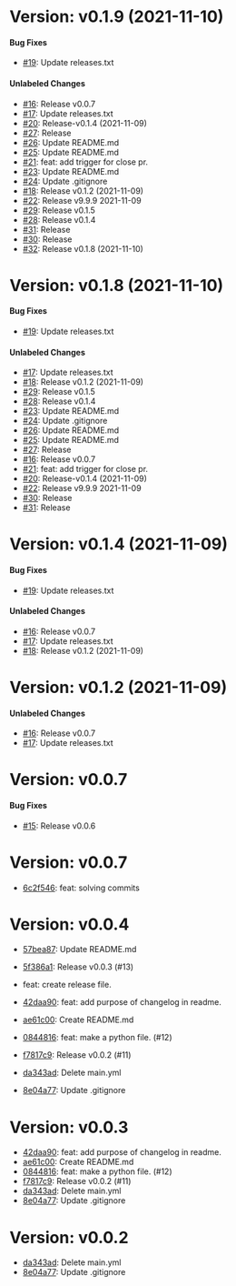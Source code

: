 # Version: v0.1.9 (2021-11-10)


#### Bug Fixes

* [#19](https://github.com/johanv26/my-store/pull/19): Update releases.txt

#### Unlabeled Changes

* [#16](https://github.com/johanv26/my-store/pull/16): Release v0.0.7
* [#17](https://github.com/johanv26/my-store/pull/17): Update releases.txt
* [#20](https://github.com/johanv26/my-store/pull/20): Release-v0.1.4 (2021-11-09)
* [#27](https://github.com/johanv26/my-store/pull/27): Release
* [#26](https://github.com/johanv26/my-store/pull/26): Update README.md
* [#25](https://github.com/johanv26/my-store/pull/25): Update README.md
* [#21](https://github.com/johanv26/my-store/pull/21): feat: add trigger for close  pr.
* [#23](https://github.com/johanv26/my-store/pull/23): Update README.md
* [#24](https://github.com/johanv26/my-store/pull/24): Update .gitignore
* [#18](https://github.com/johanv26/my-store/pull/18): Release v0.1.2 (2021-11-09)
* [#22](https://github.com/johanv26/my-store/pull/22): Release v9.9.9 2021-11-09
* [#29](https://github.com/johanv26/my-store/pull/29): Release v0.1.5
* [#28](https://github.com/johanv26/my-store/pull/28): Release v0.1.4
* [#31](https://github.com/johanv26/my-store/pull/31): Release
* [#30](https://github.com/johanv26/my-store/pull/30): Release 
* [#32](https://github.com/johanv26/my-store/pull/32): Release v0.1.8 (2021-11-10)


# Version: v0.1.8 (2021-11-10)


#### Bug Fixes

* [#19](https://github.com/johanv26/my-store/pull/19): Update releases.txt

#### Unlabeled Changes

* [#17](https://github.com/johanv26/my-store/pull/17): Update releases.txt
* [#18](https://github.com/johanv26/my-store/pull/18): Release v0.1.2 (2021-11-09)
* [#29](https://github.com/johanv26/my-store/pull/29): Release v0.1.5
* [#28](https://github.com/johanv26/my-store/pull/28): Release v0.1.4
* [#23](https://github.com/johanv26/my-store/pull/23): Update README.md
* [#24](https://github.com/johanv26/my-store/pull/24): Update .gitignore
* [#26](https://github.com/johanv26/my-store/pull/26): Update README.md
* [#25](https://github.com/johanv26/my-store/pull/25): Update README.md
* [#27](https://github.com/johanv26/my-store/pull/27): Release
* [#16](https://github.com/johanv26/my-store/pull/16): Release v0.0.7
* [#21](https://github.com/johanv26/my-store/pull/21): feat: add trigger for close  pr.
* [#20](https://github.com/johanv26/my-store/pull/20): Release-v0.1.4 (2021-11-09)
* [#22](https://github.com/johanv26/my-store/pull/22): Release v9.9.9 2021-11-09
* [#30](https://github.com/johanv26/my-store/pull/30): Release 
* [#31](https://github.com/johanv26/my-store/pull/31): Release


# Version: v0.1.4 (2021-11-09)


#### Bug Fixes

* [#19](https://github.com/johanv26/my-store/pull/19): Update releases.txt

#### Unlabeled Changes

* [#16](https://github.com/johanv26/my-store/pull/16): Release v0.0.7
* [#17](https://github.com/johanv26/my-store/pull/17): Update releases.txt
* [#18](https://github.com/johanv26/my-store/pull/18): Release v0.1.2 (2021-11-09)


# Version: v0.1.2 (2021-11-09)


#### Unlabeled Changes

* [#16](https://github.com/johanv26/my-store/pull/16): Release v0.0.7
* [#17](https://github.com/johanv26/my-store/pull/17): Update releases.txt


# Version: v0.0.7


#### Bug Fixes

* [#15](https://github.com/johanv26/my-store/pull/15): Release v0.0.6


# Version: v0.0.7

* [6c2f546](https://github.com/johanv26/my-store/commit/6c2f5468ffcd2df1db20f0f5d477f2706b2a7e51): feat: solving commits


# Version: v0.0.4

* [57bea87](https://github.com/johanv26/my-store/commit/57bea879e4466e5c19211c563905f0d7d3e2fced): Update README.md
* [5f386a1](https://github.com/johanv26/my-store/commit/5f386a1fc614e73f39ed8bfd73756af6956c612c): Release v0.0.3 (#13)

* feat: create release file.
* [42daa90](https://github.com/johanv26/my-store/commit/42daa90d980ab4cf71bb3d97ebff8cd51aa7a127): feat: add purpose of changelog in readme.
* [ae61c00](https://github.com/johanv26/my-store/commit/ae61c00fa7353f375f16a08596b3979aa40d9689): Create README.md
* [0844816](https://github.com/johanv26/my-store/commit/084481693326988e355d1c88dd81a2a8c6aaab2e): feat: make a python file. (#12)
* [f7817c9](https://github.com/johanv26/my-store/commit/f7817c9019dc31f336e96ef472dec17971c21a90): Release v0.0.2 (#11)
* [da343ad](https://github.com/johanv26/my-store/commit/da343ad6c6410910c9cc2c9a93f0563f7f52197a): Delete main.yml
* [8e04a77](https://github.com/johanv26/my-store/commit/8e04a77ef2d7aff4cf9ab18e1e32b3e6c0efe0c9): Update .gitignore


# Version: v0.0.3

* [42daa90](https://github.com/johanv26/my-store/commit/42daa90d980ab4cf71bb3d97ebff8cd51aa7a127): feat: add purpose of changelog in readme.
* [ae61c00](https://github.com/johanv26/my-store/commit/ae61c00fa7353f375f16a08596b3979aa40d9689): Create README.md
* [0844816](https://github.com/johanv26/my-store/commit/084481693326988e355d1c88dd81a2a8c6aaab2e): feat: make a python file. (#12)
* [f7817c9](https://github.com/johanv26/my-store/commit/f7817c9019dc31f336e96ef472dec17971c21a90): Release v0.0.2 (#11)
* [da343ad](https://github.com/johanv26/my-store/commit/da343ad6c6410910c9cc2c9a93f0563f7f52197a): Delete main.yml
* [8e04a77](https://github.com/johanv26/my-store/commit/8e04a77ef2d7aff4cf9ab18e1e32b3e6c0efe0c9): Update .gitignore


# Version: v0.0.2

* [da343ad](https://github.com/johanv26/my-store/commit/da343ad6c6410910c9cc2c9a93f0563f7f52197a): Delete main.yml
* [8e04a77](https://github.com/johanv26/my-store/commit/8e04a77ef2d7aff4cf9ab18e1e32b3e6c0efe0c9): Update .gitignore
